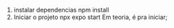 
1. instalar dependencias
   npm install
2. Iniciar o projeto
   npx expo start
Em teoria, é pra iniciar;
